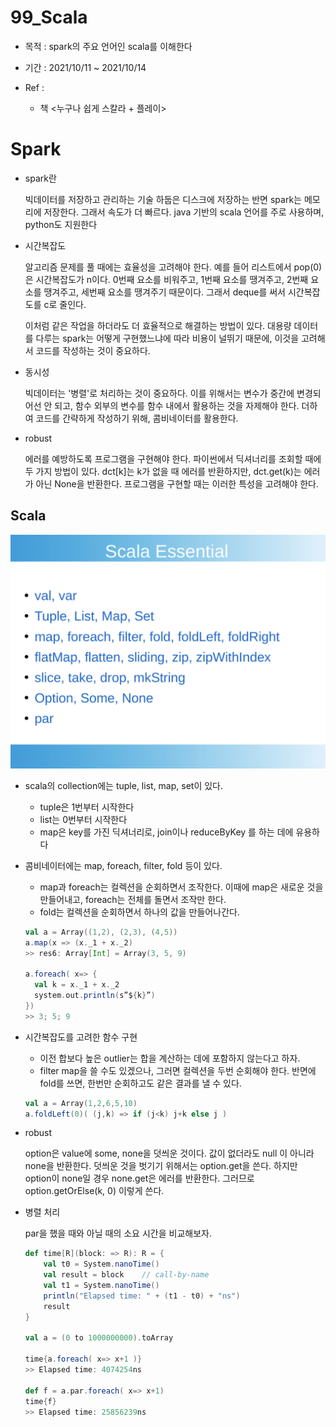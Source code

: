 # 99_Scala

- 목적 : spark의 주요 언어인 scala를 이해한다
- 기간 : 2021/10/11 ~ 2021/10/14
- Ref : 

  - 책 <누구나 쉽게 스칼라 + 플레이>



# Spark

- spark란

  빅데이터를 저장하고 관리하는 기술 하둡은 디스크에 저장하는 반면 spark는 메모리에 저장한다. 그래서 속도가 더 빠르다. java 기반의 scala 언어를 주로 사용하며, python도 지원한다

- 시간복잡도

  알고리즘 문제를 풀 때에는 효율성을 고려해야 한다. 예를 들어 리스트에서 pop(0)은 시간복잡도가 n이다. 0번째 요소를 비워주고, 1번째 요소를 땡겨주고, 2번째 요소를 땡겨주고, 세번째 요소를 땡겨주기 때문이다. 그래서 deque를 써서 시간복잡도를 c로 줄인다.

  이처럼 같은 작업을 하더라도 더 효율적으로 해결하는 방법이 있다. 대용량 데이터를 다루는 spark는 어떻게 구현했느냐에 따라 비용이 널뛰기 때문에, 이것을 고려해서 코드를 작성하는 것이 중요하다.

- 동시성

  빅데이터는 '병렬'로 처리하는 것이 중요하다. 이를 위해서는 변수가 중간에 변경되어선 안 되고, 함수 외부의 변수를 함수 내에서 활용하는 것을 자제해야 한다. 더하여 코드를 간략하게 작성하기 위해, 콤비네이터를 활용한다.

- robust

  에러를 예방하도록 프로그램을 구현해야 한다. 파이썬에서 딕셔너리를 조회할 때에 두 가지 방법이 있다. dct[k]는 k가 없을 때 에러를 반환하지만, dct.get(k)는 에러가 아닌 None을 반환한다. 프로그램을 구현할 때는 이러한 특성을 고려해야 한다.

## Scala

![scala](./scala.png)

- scala의 collection에는 tuple, list, map, set이 있다.

  - tuple은 1번부터 시작한다
  - list는 0번부터 시작한다
  - map은 key를 가진 딕셔너리로, join이나 reduceByKey 를 하는 데에 유용하다

- 콤비네이터에는 map, foreach, filter, fold 등이 있다.

  - map과 foreach는 컬렉션을 순회하면서 조작한다. 이때에 map은 새로운 것을 만들어내고, foreach는 전체를 돌면서 조작만 한다.
  - fold는 컬렉션을 순회하면서 하나의 값을 만들어나간다.

  ```scala
  val a = Array((1,2), (2,3), (4,5))
  a.map(x => (x._1 + x._2)
  >> res6: Array[Int] = Array(3, 5, 9)
  
  a.foreach( x=> {
  	val k = x._1 + x._2
  	system.out.println(s”${k}”)
  })
  >> 3; 5; 9
  ```

- 시간복잡도를 고려한 함수 구현

  - 이전 합보다 높은 outlier는 합을 계산하는 데에 포함하지 않는다고 하자.
  - filter map을 쓸 수도 있겠으나, 그러면 컬렉션을 두번 순회해야 한다. 반면에 fold를 쓰면, 한번만 순회하고도 같은 결과를 낼 수 있다.

  ```scala
  val a = Array(1,2,6,5,10)
  a.foldLeft(0)( (j,k) => if (j<k) j+k else j )
  ```

- robust

  option은 value에 some, none을 덧씌운 것이다. 값이 없더라도 null 이 아니라 none을 반환한다. 덧씌운 것을 벗기기 위해서는 option.get을 쓴다. 하지만 option이 none일 경우 none.get은 에러를 반환한다. 그러므로 option.getOrElse(k, 0) 이렇게 쓴다.

- 병렬 처리

  par을 했을 때와 아닐 때의 소요 시간을 비교해보자.

  ```scala
  def time[R](block: => R): R = {
      val t0 = System.nanoTime()
      val result = block    // call-by-name
      val t1 = System.nanoTime()
      println("Elapsed time: " + (t1 - t0) + "ns")
      result
  }
  
  val a = (0 to 1000000000).toArray
  
  time{a.foreach( x=> x+1 )}
  >> Elapsed time: 4074254ns
  
  def f = a.par.foreach( x=> x+1)
  time{f}
  >> Elapsed time: 25856239ns
  ```